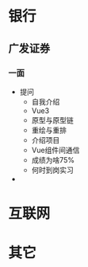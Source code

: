 # 银行
## 广发证券
### 一面
- 提问
  - 自我介绍
  - Vue3
  - 原型与原型链
  - 重绘与重排
  - 介绍项目
  - Vue组件间通信
  - 成绩为啥75%
  - 何时到岗实习
- 
# 互联网
# 其它